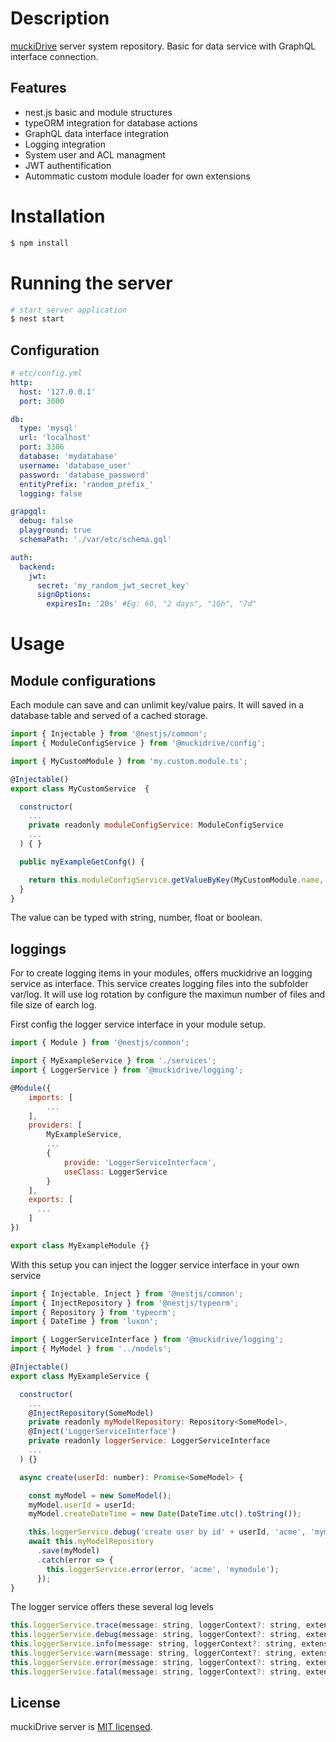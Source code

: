 # Description

[muckiDrive](https://github.com/muckiware/muckidrive) server system repository. Basic for data service with GraphQL interface connection.

## Features
- nest.js basic and module structures
- typeORM integration for database actions
- GraphQL data interface integration
- Logging integration
- System user and ACL managment
- JWT authentification
- Autommatic custom module loader for own extensions

# Installation

```bash
$ npm install
```

# Running the server

```bash
# start server application
$ nest start
```

## Configuration
```YAML
# etc/config.yml
http:
  host: '127.0.0.1'
  port: 3000

db:
  type: 'mysql'
  url: 'localhost'
  port: 3306
  database: 'mydatabase'
  username: 'database_user'
  password: 'database_password'
  entityPrefix: 'random_prefix_'
  logging: false

grapgql:
  debug: false
  playground: true
  schemaPath: './var/etc/schema.gql'

auth:
  backend:
    jwt:
      secret: 'my_random_jwt_secret_key'
      signOptions:
        expiresIn: '20s' #Eg: 60, "2 days", "10h", "7d"
```

# Usage
## Module configurations
Each module can save and can unlimit key/value pairs. It will saved in a database table and served of a cached storage.
```JAVASCRIPT
import { Injectable } from '@nestjs/common';
import { ModuleConfigService } from '@muckidrive/config';

import { MyCustomModule } from 'my.custom.module.ts';

@Injectable()
export class MyCustomService  {

  constructor(
    ...
    private readonly moduleConfigService: ModuleConfigService
    ...
  ) { }

  public myExampleGetConfg() {

    return this.moduleConfigService.getValueByKey(MyCustomModule.name, 'key', 'defaultValue');
  }
}
```

The value can be typed with string, number, float or boolean. 
## loggings
For to create logging items in your modules, offers muckidrive an logging service as interface. This service creates logging files into the subfolder var/log. It will use log rotation by configure the maximun number of files and file size of earch log. 

First config the logger service interface in your module setup.
```JAVASCRIPT
import { Module } from '@nestjs/common';

import { MyExampleService } from './services';
import { LoggerService } from '@muckidrive/logging';

@Module({
    imports: [
        ...
    ],
    providers: [ 
        MyExampleService,
        ...
        {
            provide: 'LoggerServiceInterface',
            useClass: LoggerService
        }
    ],
    exports: [
      ...
    ]
})

export class MyExampleModule {}
```

With this setup you can inject the logger service interface in your own service
```JAVASCRIPT
import { Injectable, Inject } from '@nestjs/common';
import { InjectRepository } from '@nestjs/typeorm';
import { Repository } from 'typeorm';
import { DateTime } from 'luxon';

import { LoggerServiceInterface } from '@muckidrive/logging';
import { MyModel } from '../models';

@Injectable()
export class MyExampleService {

  constructor(
    ...
    @InjectRepository(SomeModel)
    private readonly myModelRepository: Repository<SomeModel>,
    @Inject('LoggerServiceInterface')
    private readonly loggerService: LoggerServiceInterface
    ...
  ) {}

  async create(userId: number): Promise<SomeModel> {

    const myModel = new SomeModel();
    myModel.userId = userId;
    myModel.createDateTime = new Date(DateTime.utc().toString());

    this.loggerService.debug('create user by id' + userId, 'acme', 'mymodule');
    await this.myModelRepository
      .save(myModel)
      .catch(error => {
        this.loggerService.error(error, 'acme', 'mymodule');
      });
}
```
The logger service offers these several log levels
```JAVASCRIPT
this.loggerService.trace(message: string, loggerContext?: string, extensionContext?: string);
this.loggerService.debug(message: string, loggerContext?: string, extensionContext?: string);
this.loggerService.info(message: string, loggerContext?: string, extensionContext?: string);
this.loggerService.warn(message: string, loggerContext?: string, extensionContext?: string);
this.loggerService.error(message: string, loggerContext?: string, extensionContext?: string);
this.loggerService.fatal(message: string, loggerContext?: string, extensionContext?: string);
```

## License
muckiDrive server is [MIT licensed](LICENSE).
